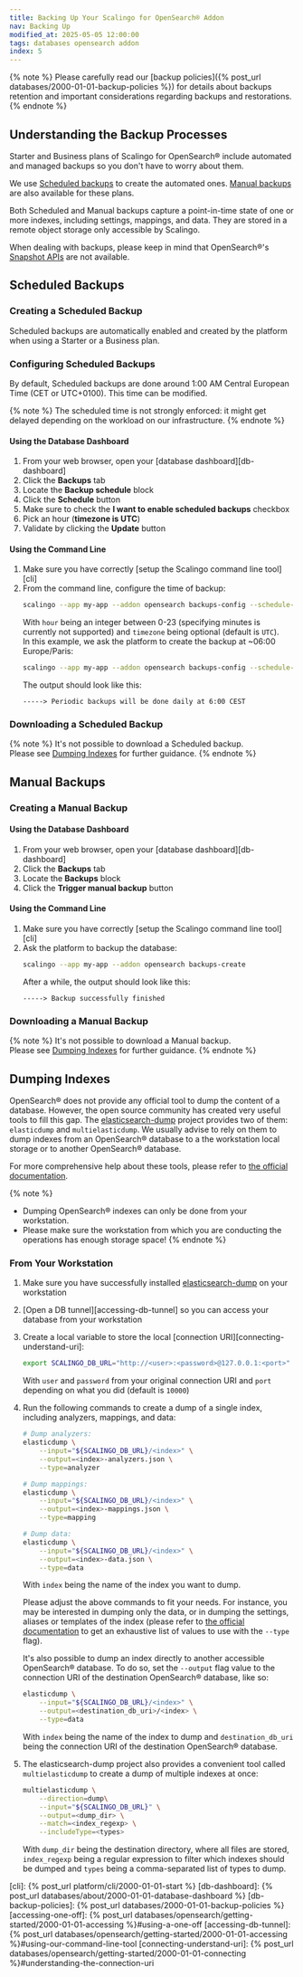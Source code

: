 ```yaml
---
title: Backing Up Your Scalingo for OpenSearch® Addon
nav: Backing Up
modified_at: 2025-05-05 12:00:00
tags: databases opensearch addon
index: 5
---
```



{% note %}
Please carefully read our [backup policies]({% post_url databases/2000-01-01-backup-policies %})
for details about backups retention and important considerations regarding
backups and restorations.
{% endnote %}


## Understanding the Backup Processes

Starter and Business plans of Scalingo for OpenSearch® include automated and
managed backups so you don't have to worry about them.

We use [Scheduled backups](#understanding-scheduled-backups) to create the
automated ones. [Manual backups](#understanding-manual-backups) are also
available for these plans.

Both Scheduled and Manual backups capture a point-in-time state of one or more
indexes, including settings, mappings, and data. They are stored in a remote
object storage only accessible by Scalingo.

When dealing with backups, please keep in mind that OpenSearch®'s
[Snapshot APIs][opensearch-api-snapshot] are not available.


## Scheduled Backups

### Creating a Scheduled Backup

Scheduled backups are automatically enabled and created by the platform when
using a Starter or a Business plan.

### Configuring Scheduled Backups

By default, Scheduled backups are done around 1:00 AM Central European Time
(CET or UTC+0100). This time can be modified.

{% note %}
The scheduled time is not strongly enforced: it might get delayed depending on
the workload on our infrastructure.
{% endnote %}

#### Using the Database Dashboard

1. From your web browser, open your [database dashboard][db-dashboard]
2. Click the **Backups** tab
3. Locate the **Backup schedule** block
4. Click the **Schedule** button
5. Make sure to check the **I want to enable scheduled backups** checkbox
6. Pick an hour (**timezone is UTC**)
7. Validate by clicking the **Update** button

#### Using the Command Line

1. Make sure you have correctly [setup the Scalingo command line tool][cli]
2. From the command line, configure the time of backup:
   ```bash
   scalingo --app my-app --addon opensearch backups-config --schedule-at "<hour> <timezone>"
   ```
   With `hour` being an integer between 0-23 (specifying minutes is currently
   not supported) and `timezone` being optional (default is `UTC`).\
   In this example, we ask the platform to create the backup at ~06:00
   Europe/Paris:
   ```bash
   scalingo --app my-app --addon opensearch backups-config --schedule-at "6 Europe/Paris"
   ```
   The output should look like this:
   ```text
   -----> Periodic backups will be done daily at 6:00 CEST
   ```

### Downloading a Scheduled Backup

{% note %}
It's not possible to download a Scheduled backup.\
Please see [Dumping Indexes](#dumping-indexes) for further guidance.
{% endnote %}


## Manual Backups

### Creating a Manual Backup

#### Using the Database Dashboard

1. From your web browser, open your [database dashboard][db-dashboard]
2. Click the **Backups** tab
3. Locate the **Backups** block
4. Click the **Trigger manual backup** button

#### Using the Command Line

1. Make sure you have correctly [setup the Scalingo command line tool][cli]
2. Ask the platform to backup the database:
   ```bash
   scalingo --app my-app --addon opensearch backups-create
   ```
   After a while, the output should look like this:
   ```text
   -----> Backup successfully finished
   ```

### Downloading a Manual Backup

{% note %}
It's not possible to download a Manual backup.\
Please see [Dumping Indexes](#dumping-indexes) for further guidance.
{% endnote %}


## Dumping Indexes

OpenSearch® does not provide any official tool to dump the content of a
database. However, the open source community has created very useful tools to
fill this gap. The [elasticsearch-dump][elasticsearch-dump] project provides
two of them: `elasticdump` and `multielasticdump`. We usually
advise to rely on them to dump indexes from an OpenSearch® database to a the
workstation local storage or to another OpenSearch® database.

For more comprehensive help about these tools, please refer to [the official
documentation][elasticsearch-dump].

{% note %}
- Dumping OpenSearch® indexes can only be done from your workstation.
- Please make sure the workstation from which you are conducting the operations
  has enough storage space!
{% endnote %}

### From Your Workstation

1. Make sure you have successfully installed
   [elasticsearch-dump][elasticsearch-dump] on your workstation
2. [Open a DB tunnel][accessing-db-tunnel] so you can access your database from
   your workstation
3. Create a local variable to store the local [connection
   URI][connecting-understand-uri]:
   ```bash
   export SCALINGO_DB_URL="http://<user>:<password>@127.0.0.1:<port>"
   ```
   With `user` and `password` from your original connection URI and
   `port` depending on what you did (default is `10000`)
4. Run the following commands to create a dump of a single index, including
   analyzers, mappings, and data:
   ```bash
   # Dump analyzers:
   elasticdump \
       --input="${SCALINGO_DB_URL}/<index>" \
       --output=<index>-analyzers.json \
       --type=analyzer

   # Dump mappings:
   elasticdump \
       --input="${SCALINGO_DB_URL}/<index>" \
       --output=<index>-mappings.json \
       --type=mapping

   # Dump data:
   elasticdump \
       --input="${SCALINGO_DB_URL}/<index>" \
       --output=<index>-data.json \
       --type=data
   ```
   With `index` being the name of the index you want to dump.

   Please adjust the above commands to fit your needs. For instance, you may be
   interested in dumping only the data, or in dumping the settings, aliases or
   templates of the index (please refer to [the official
   documentation][elasticsearch-dump] to get an exhaustive list of values to
   use with the `--type` flag).

   It's also possible to dump an index directly to another accessible
   OpenSearch® database. To do so, set the `--output` flag value to the
   connection URI of the destination OpenSearch® database, like so:
   ```bash
   elasticdump \
       --input="${SCALINGO_DB_URL}/<index>" \
       --output=<destination_db_uri>/<index> \
       --type=data
   ```
   With `index` being the name of the index to dump and `destination_db_uri`
   being the connection URI of the destination OpenSearch® database.
5. The elasticsearch-dump project also provides a convenient tool called
   `multielasticdump` to create a dump of multiple indexes at once:
   ```bash
   multielasticdump \
       --direction=dump\
       --input="${SCALINGO_DB_URL}" \
       --output=<dump_dir> \
       --match=<index_regexp> \
       --includeType=<types>
   ```
   With `dump_dir` being the destination directory, where all files are
   stored, `index_regexp` being a regular expression to filter which indexes
   should be dumped and `types` being a comma-separated list of types to
   dump.


[opensearch-api-snapshot]: https://docs.opensearch.org/docs/latest/api-reference/snapshots/index/
[elasticsearch-dump]: https://github.com/elasticsearch-dump/elasticsearch-dump

[cli]: {% post_url platform/cli/2000-01-01-start %}
[db-dashboard]: {% post_url databases/about/2000-01-01-database-dashboard %}
[db-backup-policies]: {% post_url databases/2000-01-01-backup-policies %}
[accessing-one-off]: {% post_url databases/opensearch/getting-started/2000-01-01-accessing %}#using-a-one-off
[accessing-db-tunnel]: {% post_url databases/opensearch/getting-started/2000-01-01-accessing %}#using-our-command-line-tool
[connecting-understand-uri]: {% post_url databases/opensearch/getting-started/2000-01-01-connecting %}#understanding-the-connection-uri
